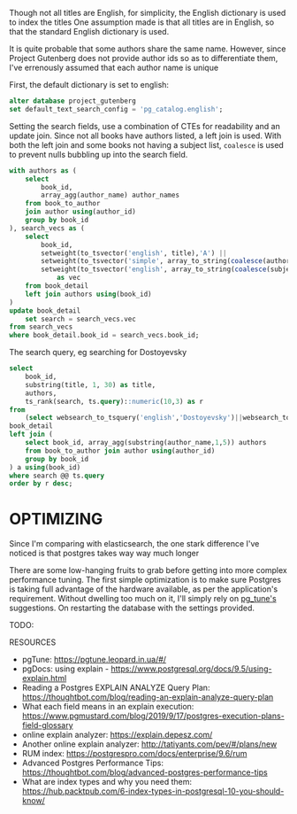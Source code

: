 Though not all titles are English, for simplicity, the English dictionary is used to index the titles
One assumption made is that all titles are in English, so that the standard English dictionary is used.

It is quite probable that some authors share the same name. However, since Project Gutenberg does not provide author ids so as to differentiate them, I've errenously assumed that each author name is unique

First, the default dictionary is set to english:

```sql
alter database project_gutenberg
set default_text_search_config = 'pg_catalog.english';
```

Setting the search fields, use a combination of CTEs for readability and an update join. Since not all books have authors listed, a left join is used. With both the left join and some books not having a subject list, `coalesce` is used to prevent nulls bubbling up into the search field.

```sql
with authors as (
    select
        book_id,
        array_agg(author_name) author_names
    from book_to_author
    join author using(author_id)
    group by book_id
), search_vecs as (
    select
        book_id,
        setweight(to_tsvector('english', title),'A') ||
        setweight(to_tsvector('simple', array_to_string(coalesce(author_names, '{}'::text[]), ', ')),'A') ||
        setweight(to_tsvector('english', array_to_string(coalesce(subjects, '{}'::text[]), ', ')),'D')
            as vec
    from book_detail
    left join authors using(book_id)
)
update book_detail
    set search = search_vecs.vec
from search_vecs
where book_detail.book_id = search_vecs.book_id;
```

The search query, eg searching for Dostoyevsky

```sql
select
    book_id,
    substring(title, 1, 30) as title,
    authors,
    ts_rank(search, ts.query)::numeric(10,3) as r
from
    (select websearch_to_tsquery('english','Dostoyevsky')||websearch_to_tsquery('simple','Dostoyevsky') as query) as ts,
book_detail
left join (
    select book_id, array_agg(substring(author_name,1,5)) authors
    from book_to_author join author using(author_id)
    group by book_id
) a using(book_id)
where search @@ ts.query
order by r desc;
```

# OPTIMIZING

Since I'm comparing with elasticsearch, the one stark difference I've noticed is that postgres takes way way much longer

There are some low-hanging fruits to grab before getting into more complex performance tuning. The first simple optimization is to make sure Postgres is taking full advantage of the hardware available, as per the application's requirement. Without dwelling too much on it, I'll simply rely on [pg_tune's](https://pgtune.leopard.in.ua/#/) suggestions. On restarting the database with the settings provided.

TODO:

RESOURCES

-   pgTune: https://pgtune.leopard.in.ua/#/
-   pgDocs: using explain - https://www.postgresql.org/docs/9.5/using-explain.html
-   Reading a Postgres EXPLAIN ANALYZE Query Plan: https://thoughtbot.com/blog/reading-an-explain-analyze-query-plan
-   What each field means in an explain execution: https://www.pgmustard.com/blog/2019/9/17/postgres-execution-plans-field-glossary
-   online explain analyzer: https://explain.depesz.com/
-   Another online explain analyzer: http://tatiyants.com/pev/#/plans/new
-   RUM index: https://postgrespro.com/docs/enterprise/9.6/rum
-   Advanced Postgres Performance Tips: https://thoughtbot.com/blog/advanced-postgres-performance-tips
-   What are index types and why you need them: https://hub.packtpub.com/6-index-types-in-postgresql-10-you-should-know/
